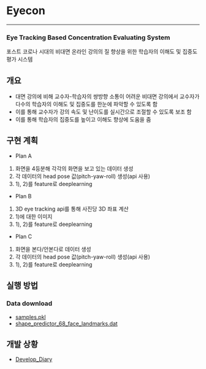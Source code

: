 # Eyecon
---
### Eye Tracking Based Concentration Evaluating System
 포스트 코로나 시대의 비대면 온라인 강의의 질 향상을 위한 학습자의 이해도 및 집중도 평가 시스템

## 개요 
- 대면 강의에 비해 교수자-학습자의 쌍방향 소통이 어려운 비대면 강의에서 교수자가 다수의 학습자의 이해도 및 집중도를 한눈에 파악할 수 있도록 함
- 이를 통해 교수자가 강의 속도 및 난이도를 실시간으로 조절할 수 있도록 보조 함
- 이를 통해 학습자의 집중도를 높이고 이해도 향상에 도움을 줌

## 구현 계획
- Plan A
1) 화면을 4등분해 각각의 화면을 보고 있는 데이터 생성
2) 각 데이터의 head pose 값(pitch-yaw-roll) 생성(api 사용)
3) 1), 2)를 feature로 deeplearning

- Plan B
1) 3D eye tracking api를 통해 사진당 3D 좌표 계산
2) 1)에 대한 이미지
3) 1), 2)를 feature로 deeplearning

- Plan C
1) 화면을 본다/안본다로 데이터 생성
2) 각 데이터의 head pose 값(pitch-yaw-roll) 생성(api 사용)
3) 1), 2)를 feature로 deeplearning


## 실행 방법

### Data download

- [samples.pkl](https://drive.google.com/drive/folders/1lxwO-A-VBZCVuKKP1FgE_h0ZgfxUvlR4)
- [shape_predictor_68_face_landmarks.dat](http://dlib.net/files/shape_predictor_68_face_landmarks.dat.bz2)

## 개발 상황
- [Develop_Diary](https://github.com/H1L4-KoreaUniv/Eyecon/blob/master/doc/Develop_Diary.md)
